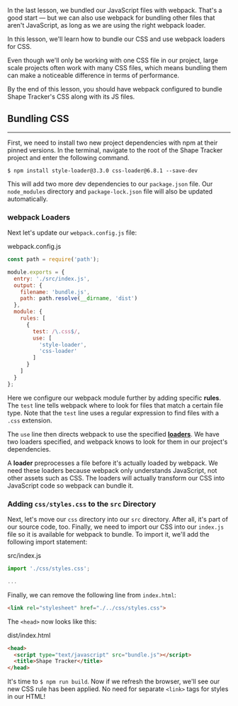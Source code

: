 In the last lesson, we bundled our JavaScript files with webpack. That's a good start — but we can also use webpack for bundling other files that aren't JavaScript, as long as we are using the right webpack loader. 

In this lesson, we'll learn how to bundle our CSS and use webpack loaders for CSS. 

Even though we'll only be working with one CSS file in our project, large scale projects often work with many CSS files, which means bundling them can make a noticeable difference in terms of performance.

By the end of this lesson, you should have webpack configured to bundle Shape Tracker's CSS along with its JS files.

## Bundling CSS
---

First, we need to install two new project dependencies with npm at their pinned versions. In the terminal, navigate to the root of the Shape Tracker project and enter the following command.

```shell
$ npm install style-loader@3.3.0 css-loader@6.8.1 --save-dev
```

This will add two more dev dependencies to our `package.json` file. Our `node_modules` directory and `package-lock.json` file will also be updated automatically.

### webpack Loaders

Next let's update our `webpack.config.js` file:

<div class="filename">webpack.config.js</div>

```js
const path = require('path');

module.exports = {
  entry: './src/index.js',
  output: {
    filename: 'bundle.js',
    path: path.resolve(__dirname, 'dist')
  },
  module: {
    rules: [
      {
        test: /\.css$/,
        use: [
          'style-loader',
          'css-loader'
        ]
      }
    ]
  }
};
```

Here we configure our webpack module further by adding specific **rules**. The `test` line tells webpack where to look for files that match a certain file type. Note that the `test` line uses a regular expression to find files with a `.css` extension. 

The `use` line then directs webpack to use the specified **[loaders](https://webpack.js.org/concepts/loaders/)**. We have two loaders specified, and webpack knows to look for them in our project's dependencies.

A **loader** preprocesses a file before it's actually loaded by webpack. We need these loaders because webpack only understands JavaScript, not other assets such as CSS. The loaders will actually transform our CSS into JavaScript code so webpack can bundle it.

### Adding `css/styles.css` to the `src` Directory

Next, let's move our `css` directory into our `src` directory. After all, it's part of our source code, too. Finally, we need to import our CSS into our `index.js` file so it is available for webpack to bundle. To import it, we'll add the following import statement:

<div class="filename">src/index.js</div>

```js
import './css/styles.css';

...
```

Finally, we can remove the following line from `index.html`:

```html
<link rel="stylesheet" href="./../css/styles.css">
```

The `<head>` now looks like this:

<div class="filename">dist/index.html</div>

```html
<head>
  <script type="text/javascript" src="bundle.js"></script>
  <title>Shape Tracker</title>
</head>
```

It's time to `$ npm run build`. Now if we refresh the browser, we'll see our new CSS rule has been applied. No need for separate `<link>` tags for styles in our HTML!
